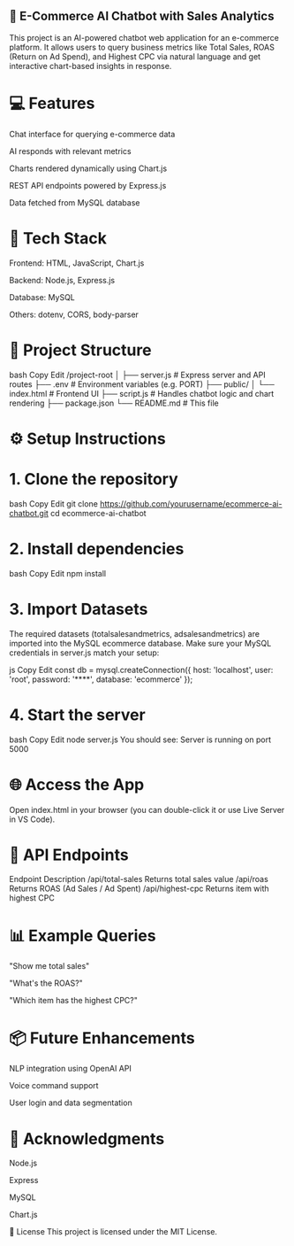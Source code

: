 ## 🛒 E-Commerce AI Chatbot with Sales Analytics
This project is an AI-powered chatbot web application for an e-commerce platform. It allows users to query business metrics like Total Sales, ROAS (Return on Ad Spend), and Highest CPC via natural language and get interactive chart-based insights in response.

# 💻 Features
Chat interface for querying e-commerce data

AI responds with relevant metrics

Charts rendered dynamically using Chart.js

REST API endpoints powered by Express.js

Data fetched from MySQL database

# 🧰 Tech Stack
Frontend: HTML, JavaScript, Chart.js

Backend: Node.js, Express.js

Database: MySQL

Others: dotenv, CORS, body-parser

# 📁 Project Structure
bash
Copy
Edit
/project-root
│
├── server.js              # Express server and API routes
├── .env                   # Environment variables (e.g. PORT)
├── public/
│   └── index.html         # Frontend UI
├── script.js              # Handles chatbot logic and chart rendering
├── package.json
└── README.md              # This file
# ⚙️ Setup Instructions
# 1. Clone the repository
bash
Copy
Edit
git clone https://github.com/yourusername/ecommerce-ai-chatbot.git
cd ecommerce-ai-chatbot
# 2. Install dependencies
bash
Copy
Edit
npm install

# 3. Import Datasets
The required datasets (totalsalesandmetrics, adsalesandmetrics) are  imported into the MySQL ecommerce database.
Make sure your MySQL credentials in server.js match your setup:

js
Copy
Edit
const db = mysql.createConnection({
  host: 'localhost',
  user: 'root',
  password: '****',
  database: 'ecommerce'
});

# 4. Start the server
bash
Copy
Edit
node server.js
You should see:
Server is running on port 5000

# 🌐 Access the App
Open index.html in your browser (you can double-click it or use Live Server in VS Code).

# 🔌 API Endpoints
Endpoint	Description
/api/total-sales	Returns total sales value
/api/roas	Returns ROAS (Ad Sales / Ad Spent)
/api/highest-cpc	Returns item with highest CPC

# 📊 Example Queries
"Show me total sales"

"What's the ROAS?"

"Which item has the highest CPC?"

# 📦 Future Enhancements
NLP integration using OpenAI API

Voice command support

User login and data segmentation

# 🙌 Acknowledgments
Node.js

Express

MySQL

Chart.js

📄 License
This project is licensed under the MIT License.
